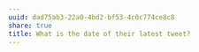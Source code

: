```yaml
---
uuid: dad75ab3-22a0-4bd2-bf53-4c0c774ce8c8
share: true
title: What is the date of their latest tweet?
---
```

